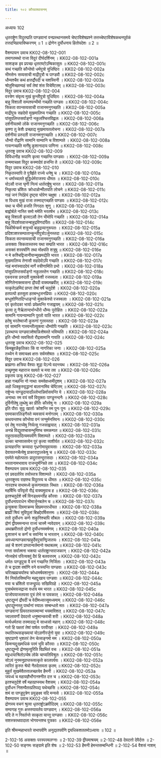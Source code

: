```yaml
---
title: १०२ कौरवाश्वासनम्

---
```

अध्यायः 102

धृतराष्ट्रेण विदुरम्प्रति पाण्डवानां वनप्रस्थानसमये चेष्टाविशेषप्रश्ने तत्तच्चेष्टाविशेषकथनपूर्वकं तत्तदभिप्रायाविष्करणम् ॥ 1 ॥ द्रोणेन दुर्योधनाय हितोपदेशः ॥ 2 ॥
	
वैशम्पायन उवाच 	KK02-08-102-001  
तमागतमथो राजा विदुरं दीर्घदर्शिनम् ।	KK02-08-102-001a  
साशङ्क इव प्रपच्छ धृतराष्टोऽम्बिकासुतः ॥	KK02-08-102-001c  
कथं गच्छति कौन्तेयो धर्मपुत्रो युधिष्ठिरः ।	KK02-08-102-002a  
भीमसेनः सव्यसाची माद्रीपुत्रौ च पाण्डवौ ॥	KK02-08-102-002c  
धौम्यश्चैव कथं क्षत्तर्द्रौपदी च यशस्विनी ।	KK02-08-102-003a  
श्रोतुमिच्छाम्यहं सर्वं तेषां शंस विचेष्टितम् ॥	KK02-08-102-003c  
विदुर उवाच 	KK02-08-102-004  
वस्त्रेण संवृत्य मुखं कुन्तीपुत्रो युधिष्ठिरः ।	KK02-08-102-004a  
बाहू विशालौ सम्पश्यन्भीमो गच्छति पाण्डवः ॥	KK02-08-102-004c  
सिकता वपन्सव्यसाची राजानमनुगच्छति ।	KK02-08-102-005a  
माद्रीपुत्रः सहदेवो मुखमालिप्य गच्छति ॥	KK02-08-102-005c  
पांसूपलिप्तसर्वाङ्गो नकुलश्चित्तविह्वलः ।	KK02-08-102-006a  
दर्शनीयतमो लोके राजानमनुगच्छति ॥	KK02-08-102-006c  
कृष्णा तु केशैः प्रच्छाद्य मुखमायतलोचना ।	KK02-08-102-007a  
दर्शनीया प्ररुदती राजानमनुगच्छति ॥	KK02-08-102-007c  
धौम्यो रौद्राणि सामानि याम्यानि च विशाम्पते ।	KK02-08-102-008a  
गायन्गच्छति मार्गेषु कुशानादाय पाणिना ॥	KK02-08-102-008c  
धृतराष्ट्र उवाच 	KK02-08-102-009  
विविधानीह रूपाणि कृत्वा गच्छन्ति पाण्डवाः ।	KK02-08-102-009a  
तन्ममाचक्ष्व विदुर कस्मादेवं व्रजन्ति ते ॥	KK02-08-102-009c  
विदुर उवाच 	KK02-08-102-010  
निकृतस्यापि ते पुत्रैर्हृते राज्ये धनेषु च ।	KK02-08-102-010a  
न धर्माच्चलते बुद्धिर्धर्मराजस्य धीमतः ॥	KK02-08-102-010c  
योऽसौ राजा घृणी नित्यं धार्तराष्ट्रेषु भारत ।	KK02-08-102-011a  
निकृत्या भ्रंशितः क्रोधान्नोन्मीलयति लोचने ॥	KK02-08-102-011c  
नाहं जनं निर्दहेयं दृष्ट्वा घोरेण चक्षुषा ।	KK02-08-102-012a  
स पिधाय मुखं राजा तस्माद्गच्छति पाण्डवः ॥	KK02-08-102-012c  
यथा च भीमो व्रजति निगदतः शृणु ।	KK02-08-102-013a  
बाह्वोर्बले नास्ति समो ममेति भरतर्षभ ॥	KK02-08-102-013c  
बाहू विशालौ कृत्वाऽसौ तेन भीमोपि गच्छति ।	KK02-08-102-014a  
बाहू विदर्शयन्राजन्बाहुद्रविणदर्पितः ॥	KK02-08-102-014c  
चिकीर्षन्कर्म शत्रुभ्यो बाहुद्रव्यानुरूपतः ।	KK02-08-102-015a  
प्रदिशञ्शरसम्पातान्कुन्तीपुत्रोऽर्जुनस्तदा ॥	KK02-08-102-015c  
सिकता वपन्सव्यसाची राजानमनुगच्छति ।	KK02-08-102-016a  
असक्ताः सिकतास्तस्य यथा सम्प्रति भारत ।	KK02-08-102-016c  
असक्तं शरवर्षाणि तथा मोक्ष्यति शत्रुषु ॥	KK02-08-102-016e  
न मे कश्चिद्विजानीयान्मुखमद्येति भारत ।	KK02-08-102-017a  
मुखमालिप्य तेनासौ सहदेवोऽपि गच्छति ॥	KK02-08-102-017c  
नाहं मनांस्याददेयं मार्गे स्त्रीणामिति प्रभो ।	KK02-08-102-018a  
पांसूपलिप्तसर्वाङ्गो नकुलस्तेन गच्छति ॥	KK02-08-102-018c  
एकवस्त्रा प्ररुदती मुक्तकेशी रजस्वला ।	KK02-08-102-019a  
शोणितेनाक्तवसना द्रौपदी वाक्यमब्रवीत् ॥	KK02-08-102-019c  
यत्कृतेऽहमिदं प्राप्ता तेषां वर्षे चतुर्दशे ।	KK02-08-102-020a  
हतपत्यो हतसुता हतबन्धुजनप्रियाः ॥	KK02-08-102-020c  
बन्धुशोणितदिग्धाङ्ग्यो मुक्तकेश्यो रजस्वलाः ।	KK02-08-102-021a  
एवं कृतोदका भार्याः प्रवेक्ष्यन्ति गजाह्वयम् ॥	KK02-08-102-021c  
कृत्वा तु नैर्ऋतान्दर्भान्धीरो धौम्यः पुरोहितः ।	KK02-08-102-022a  
सामानि गायन्याम्यानि पुरतो याति भारत ॥	KK02-08-102-022c  
हतेषु भरतेष्वाजौ कुरूणां गुरवस्तदा ।	KK02-08-102-023a  
एवं सामानि गास्यन्तीत्युक्त्वा धौम्योपि गच्छति ।	KK02-08-102-023c  
[प्रस्थाप्य पाण्डवाञ्शेषान्निःशेषस्ते भविष्यति ।	KK02-08-102-024a  
इति धौम्यो व्यवसितो रौद्रसामानि गायति ॥	KK02-08-102-024c  
धृतराष्ट्र उवाच 	KK02-08-102-025  
किमब्रुवन्नैकृतिकाः किं वा नागरिका जनाः ।	KK02-08-102-025a  
तथ्येन मे समाचक्ष्व क्षत्तः सर्वमशेषतः ॥	KK02-08-102-025c  
विदुर उवाच 	KK02-08-102-026  
ब्राह्मणाः क्षत्रिया वैश्याः शूद्रा येऽन्ये वदन्त्यथ ।	KK02-08-102-026a  
तच्छृणुष्व महाराज वक्ष्यते च मया तव ॥	KK02-08-102-026c  
प्रकृतय ऊचुः 	KK02-08-102-027  
हाहा गच्छन्ति नो नाथाः समवेक्षध्वमीदृशम् ।	KK02-08-102-027a  
अहो धिक्कुरुवृद्धानां बालानामिव चेष्टितम् ॥	KK02-08-102-027c  
राष्ट्रेभ्यः पाण्डुदायादाँल्लोभान्निर्वासयन्ति ये ।	KK02-08-102-028a  
अनाथाः स्म वयं सर्वे वियुक्ताः पाण्डुनन्दनैः ॥	KK02-08-102-028c  
दुर्विनीतेषु लुब्धेषु का प्रीतिः कौरवेषु नः ।	KK02-08-102-029a  
इति पौराः सुदुः खार्ताः क्रोशन्ति स्म पुनः पुनः ॥	KK02-08-102-029c  
एवमाकारलिङ्गैस्ते व्यवसायं मनोगतम् ।	KK02-08-102-030a  
कथयन्तश्च कौन्तेया वनं जग्मुर्मनस्विनः ॥	KK02-08-102-030c  
एवं तेषु नराग्र्येषु निर्यत्सु गजसाह्वयात् ।	KK02-08-102-031a  
अनभ्रे विद्युतश्चासन्भूमिश्च समकम्पत ॥	KK02-08-102-031c  
राहुरग्रसदादित्यमपर्वणि विशाम्पते ।	KK02-08-102-032a  
उल्का चाप्यपसव्येन पुरं कृत्वा व्यशीर्यत ॥	KK02-08-102-032c  
प्रत्याहरन्ति क्रव्यादा गृध्रगोमायुवायसाः ।	KK02-08-102-033a  
देवायतनचैत्येषु प्राकाराट्टालकेषु च ॥	KK02-08-102-033c  
एवमेते महोत्पाताः प्रादुरासन्दुरासदाः ।	KK02-08-102-034a  
भरतानामभावाय राजन्दुर्मन्त्रिते तव ॥	KK02-08-102-034c  
वैशम्पायन उवाच 	KK02-08-102-035  
एवं प्रवदतोरेव तयोस्तत्र विशाम्पते ।	KK02-08-102-035a  
धृतराष्ट्रस्य राज्ञश्च विदुरस्य च धीमतः ॥	KK02-08-102-035c  
नारदश्च सभामध्ये कुरूणामग्रतः स्थितः ।	KK02-08-102-036a  
महर्षिभिः परिवृतो रौद्रं वाक्यमुवाच ह ॥	KK02-08-102-036c  
इतश्चतुर्दशे वर्षे विनङ्क्ष्यन्तीह कौरवाः ।	KK02-08-102-037a  
दुर्योधनापराधेन भीमार्जुनबलेन च ॥	KK02-08-102-037c  
इत्युक्त्वा दिवमाक्रम्य क्षिप्रमन्तरधीयत ।	KK02-08-102-038a  
ब्राह्मीं श्रियं सुविपुलां बिभ्रद्देवर्षिसत्तमः ॥	KK02-08-102-038c  
ततो दुर्योधनः कर्णः शकुनिश्चापि सौबलः ।	KK02-08-102-039a  
द्रोणं द्वीपममन्यन्त राज्यं चास्मै न्यवेदयन् ॥	KK02-08-102-039c  
अथाब्रवीत्ततो द्रोणो दुर्योधनममर्षणम् ।	KK02-08-102-040a  
दुःशासनं च कर्णं च सर्वानेव च भारतान् ॥	KK02-08-102-040c  
अवध्यान्पाण्डवान्प्राहुर्देवपुत्रान्द्विजातयः ।	KK02-08-102-041a  
अहं चै शरणं प्राप्तान्वर्तमानो यथाबलम् ॥	KK02-08-102-041c  
गन्ता सर्वात्मना भक्त्या धार्तराष्ट्रान्सराजकान् ।	KK02-08-102-042a  
नोत्सहेयं परित्यक्तुं दैवं हि बलवत्तरम् ॥	KK02-08-102-042c  
धर्मतः पाण्डुपुत्रा वै वनं गच्छन्ति निर्जिताः ।	KK02-08-102-043a  
ते च द्वादश वर्षाणि वने वत्स्यन्ति पाण्डवाः ॥	KK02-08-102-043c  
चरितब्रह्मचर्याश्च क्रोधामर्षवशानुगाः ।	KK02-08-102-044a  
वैरं निर्यातयिष्यन्ति महद्दुःखाय पाण्डवाः ॥	KK02-08-102-044c  
मया च भ्रंशितो राजन्द्रुपदः सखिविग्रहे ।	KK02-08-102-045a  
पुत्रार्थमयजद्राजा वधाय मम भारत ॥	KK02-08-102-045c  
याजोपयाजतपसा पुत्रं लेभे स पावकात् ।	KK02-08-102-046a  
धृष्टद्युम्नं द्रौपदीं च वेदीमध्यात्सुमध्यमाम् ॥	KK02-08-102-046c  
धृष्टद्युम्नस्तु पार्थानां स्यालः सम्बन्धतो मतः ।	KK02-08-102-047a  
पाण्डवानां प्रियरतस्तस्मान्मां भयमाविशत् ॥	KK02-08-102-047c  
ज्वालावर्णो देवदत्तो धनुष्मान्कवची शरी ।	KK02-08-102-048a  
मर्त्यधर्मतया तस्मादद्य मे साध्वसो महान् ॥	KK02-08-102-048c  
गतो हि पक्षतां तेषां पार्षतः परवीरहा ।	KK02-08-102-049a  
रथातिरथसङ्ख्यायां योऽग्रणीरर्जुनो युवा ॥	KK02-08-102-049c  
सृष्टप्राणो भृशतरं तेन चेत्सङ्गमो मम ।	KK02-08-102-050a  
किमन्यद्दुःखमधिकं परमं भुवि कौरवाः ॥	KK02-08-102-050c  
धृष्टद्युम्नो द्रोणमृत्युरिति विप्रथितं वचः ।	KK02-08-102-051a  
मद्वधायाश्रितोऽप्येष लोके चाप्यतिविश्रुतः ॥	KK02-08-102-051c  
सोऽयं नूनमनुप्राप्तस्त्वत्कृते कालपर्ययः ।	KK02-08-102-052a  
त्वरितं कुरुत श्रेयो नैतदेतावता कृतम् ॥	KK02-08-102-052c  
मुहूर्तं सुखमेवैतत्तालच्छायेव हैमनी ।	KK02-08-102-053a  
जयध्वं च महायज्ञैर्भोगानश्नीत दत्त च ॥	KK02-08-102-053c  
इतश्चतुर्दशे वर्षे महत्प्राप्स्यथ वैशसम् ।	KK02-08-102-054a  
दुर्योधन निशम्यैतत्प्रतिपद्य यथेच्छसि ॥	KK02-08-102-054c  
शमं वा पाण्डुपुत्रेण प्रयुङ्क्ष्व यदि मन्यसे ।	KK02-08-102-055a  
वैशम्पायन उवाच 	KK02-08-102-055  
द्रोणस्य वचनं श्रुत्वा धृतराष्ट्रोऽब्रवीदिदम् ॥	KK02-08-102-055c  
सम्यगाह गुरुः क्षत्तरुपावर्तय पाण्डवान् ।	KK02-08-102-056a  
यदि ते न निवर्तन्ते सत्कृता यान्तु पाण्डवाः ।	KK02-08-102-056c  
सशस्त्ररथपादाता भोगवन्तश्च पुत्रकाः ॥ 	KK02-08-102-056e  

इति श्रीमन्महाभारते सभापर्वणि अनुद्यतपर्वणि द्व्यधिकशततमोऽध्यायः ॥ 102 ॥

2-102-16 असक्ताः परस्परमलग्नाः ॥ 2-102-39 द्वीपमाश्रयम् ॥ 2-102-48 देवदत्तो देवैर्दत्तः ॥ 2-102-50 सङ्गमः सङ्ग्रामे इति शेषः ॥ 2-102-53 हैमनी हेमन्तसम्बन्धिनी ॥ 2-102-54 वैशसं नाशम् ॥